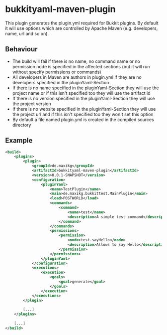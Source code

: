 # bukkityaml-maven-plugin

This plugin generates the plugin.yml required for Bukkit plugins. By default
it will use options which are controlled by Apache Maven (e.g. developers,
name, url and so on).

## Behaviour

* The build will fail if there is no name, no command name or no permission
  node is specified in the affected sections (but it will run without specify
  permissions or commands)
* All developers in Maven are authors in plugin.yml if they are no developers
  specified in the pluginYaml-Section
* If there is no name specified in the pluginYaml-Section they will use the
  project name or if this isn't specified too they will use the artifact id
* If there is no version specified in the pluginYaml-Section they will use the
  project version
* If there is no website specified in the pluginYaml-Section they will use the
  project url and if this isn't specified too they won't set this option
* By default a file named plugin.yml is created in the compiled sources
  directory

## Example

```xml
<build>
	<plugins>
		<plugin>
			<groupId>de.maxikg</groupId>
			<artifactId>bukkityaml-maven-plugin</artifactId>
			<version>0.0.1-SNAPSHOT</version>
			<configuration>
				<pluginYaml>
					<name>TestPlugin</name>
					<main>de.maxikg.bukkittest.MainPlugin</main>
					<load>POSTWORLD</load>
					<commands>
						<command>
							<name>test</name>
							<description>A simple test command</description>
						</command>
					</commands>
					<permissions>
						<permission>
							<node>test.sayHello</node>
							<description>Allows to say Hello</description>
						</permission>
					</permissions>
				</pluginYaml>
			</configuration>
			<executions>
				<execution>
					<goals>
						<goal>generate</goal>
					</goals>
				</execution>
			</executions>
		</plugin>
		
		[...]
	</plugins>
	
	[...]
</build>
```